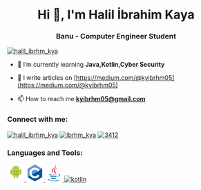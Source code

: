 <h1 align="center">Hi 👋, I'm Halil İbrahim Kaya</h1>
<h3 align="center">Banu - Computer Engineer Student</h3>

<p align="left"> <a href="https://twitter.com/halil_ibrhm_kya" target="blank"><img src="https://img.shields.io/twitter/follow/halil_ibrhm_kya?logo=twitter&style=for-the-badge" alt="halil_ibrhm_kya" /></a> </p>

- 🌱 I’m currently learning **Java,Kotlin,Cyber Security**

- 📝 I write articles on [https://medium.com/@kyibrhm05](https://medium.com/@kyibrhm05)

- 📫 How to reach me **kyibrhm05@gmail.com**

<h3 align="left">Connect with me:</h3>
<p align="left">
<a href="https://twitter.com/halil_ibrhm_kya" target="blank"><img align="center" src="https://raw.githubusercontent.com/rahuldkjain/github-profile-readme-generator/master/src/images/icons/Social/twitter.svg" alt="halil_ibrhm_kya" height="30" width="40" /></a>
<a href="https://instagram.com/ibrhm_kya" target="blank"><img align="center" src="https://raw.githubusercontent.com/rahuldkjain/github-profile-readme-generator/master/src/images/icons/Social/instagram.svg" alt="ibrhm_kya" height="30" width="40" /></a>
<a href="https://discord.gg/3412" target="blank"><img align="center" src="https://raw.githubusercontent.com/rahuldkjain/github-profile-readme-generator/master/src/images/icons/Social/discord.svg" alt="3412" height="30" width="40" /></a>
</p>

<h3 align="left">Languages and Tools:</h3>
<p align="left"> <a href="https://developer.android.com" target="_blank" rel="noreferrer"> <img src="https://raw.githubusercontent.com/devicons/devicon/master/icons/android/android-original-wordmark.svg" alt="android" width="40" height="40"/> </a> <a href="https://www.cprogramming.com/" target="_blank" rel="noreferrer"> <img src="https://raw.githubusercontent.com/devicons/devicon/master/icons/c/c-original.svg" alt="c" width="40" height="40"/> </a> <a href="https://www.java.com" target="_blank" rel="noreferrer"> <img src="https://raw.githubusercontent.com/devicons/devicon/master/icons/java/java-original.svg" alt="java" width="40" height="40"/> </a> <a href="https://kotlinlang.org" target="_blank" rel="noreferrer"> <img src="https://www.vectorlogo.zone/logos/kotlinlang/kotlinlang-icon.svg" alt="kotlin" width="40" height="40"/> </

